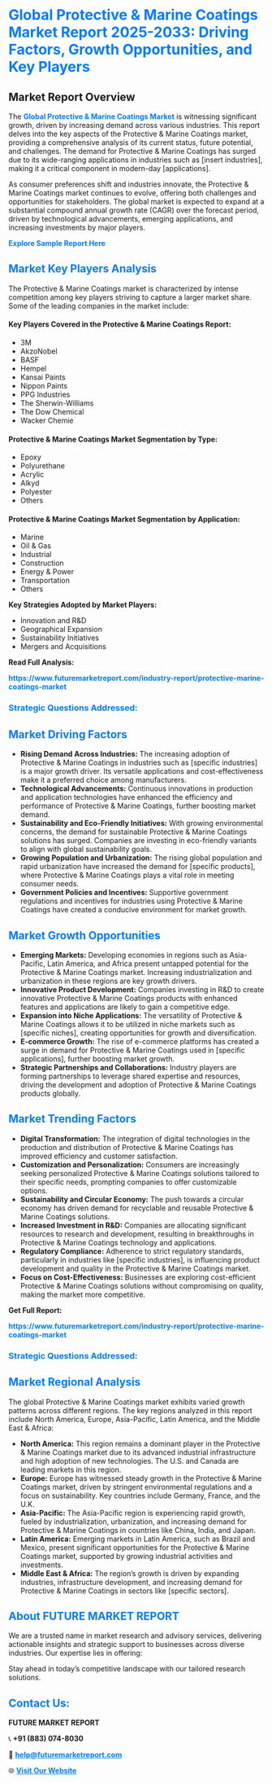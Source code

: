 <h1 style="color: #007BFF;">Global Protective & Marine Coatings Market Report 2025-2033: Driving Factors, Growth Opportunities, and Key Players</h1>

<section id="overview">
<h2>Market Report Overview</h2>
<p>The <a href="https://www.futuremarketreport.com/industry-report/protective-marine-coatings-market" style="color: #007BFF; text-decoration: none;"><strong>Global Protective & Marine Coatings Market</strong></a> is witnessing significant growth, driven by increasing demand across various industries. This report delves into the key aspects of the Protective & Marine Coatings market, providing a comprehensive analysis of its current status, future potential, and challenges. The demand for Protective & Marine Coatings has surged due to its wide-ranging applications in industries such as [insert industries], making it a critical component in modern-day [applications].</p>
<p>As consumer preferences shift and industries innovate, the Protective & Marine Coatings market continues to evolve, offering both challenges and opportunities for stakeholders. The global market is expected to expand at a substantial compound annual growth rate (CAGR) over the forecast period, driven by technological advancements, emerging applications, and increasing investments by major players.</p>
</section>

<section id="overview">
<p><a href="https://www.futuremarketreport.com/request-sample/reportId=56948" style="color: #007BFF; text-decoration: none;"><strong>Explore Sample Report Here</strong></a></p>
</section>

<section id="key-players">
<h2 style="color: #007BFF;">Market Key Players Analysis</h2>
<p>The Protective & Marine Coatings market is characterized by intense competition among key players striving to capture a larger market share. Some of the leading companies in the market include:</p>
<h4>Key Players Covered in the Protective & Marine Coatings Report:</h4>
<ul><li>3M</li><li>AkzoNobel</li><li>BASF</li><li>Hempel</li><li>Kansai Paints</li><li>Nippon Paints</li><li>PPG Industries</li><li>The Sherwin-Williams</li><li>The Dow Chemical</li><li>Wacker Chemie</li></ul>
<h4>Protective & Marine Coatings Market Segmentation by Type:</h4>
<ul><li>Epoxy</li><li>Polyurethane</li><li>Acrylic</li><li>Alkyd</li><li>Polyester</li><li>Others</li></ul>

<h4>Protective & Marine Coatings Market Segmentation by Application:</h4>
<ul><li>Marine</li><li>Oil &amp; Gas</li><li>Industrial</li><li>Construction</li><li>Energy &amp; Power</li><li>Transportation</li><li>Others</li></ul>
<p><strong>Key Strategies Adopted by Market Players:</strong></p>
<ul>
<li>Innovation and R&D</li>
<li>Geographical Expansion</li>
<li>Sustainability Initiatives</li>
<li>Mergers and Acquisitions</li>
</ul>
</section>

<section>
<p><strong>Read Full Analysis: </strong></p><a href="https://www.futuremarketreport.com/industry-report/protective-marine-coatings-market" style="color: #007BFF; text-decoration: none;"><strong>https://www.futuremarketreport.com/industry-report/protective-marine-coatings-market</strong></a>
<h3 style="color: #007BFF;">Strategic Questions Addressed:</h3>
</section>

<section id="driving-factors">
<h2 style="color: #007BFF;">Market Driving Factors</h2>
<ul>
<li><strong>Rising Demand Across Industries:</strong> The increasing adoption of Protective & Marine Coatings in industries such as [specific industries] is a major growth driver. Its versatile applications and cost-effectiveness make it a preferred choice among manufacturers.</li>
<li><strong>Technological Advancements:</strong> Continuous innovations in production and application technologies have enhanced the efficiency and performance of Protective & Marine Coatings, further boosting market demand.</li>
<li><strong>Sustainability and Eco-Friendly Initiatives:</strong> With growing environmental concerns, the demand for sustainable Protective & Marine Coatings solutions has surged. Companies are investing in eco-friendly variants to align with global sustainability goals.</li>
<li><strong>Growing Population and Urbanization:</strong> The rising global population and rapid urbanization have increased the demand for [specific products], where Protective & Marine Coatings plays a vital role in meeting consumer needs.</li>
<li><strong>Government Policies and Incentives:</strong> Supportive government regulations and incentives for industries using Protective & Marine Coatings have created a conducive environment for market growth.</li>
</ul>
</section>

<section id="growth-opportunities">
<h2 style="color: #007BFF;">Market Growth Opportunities</h2>
<ul>
<li><strong>Emerging Markets:</strong> Developing economies in regions such as Asia-Pacific, Latin America, and Africa present untapped potential for the Protective & Marine Coatings market. Increasing industrialization and urbanization in these regions are key growth drivers.</li>
<li><strong>Innovative Product Development:</strong> Companies investing in R&D to create innovative Protective & Marine Coatings products with enhanced features and applications are likely to gain a competitive edge.</li>
<li><strong>Expansion into Niche Applications:</strong> The versatility of Protective & Marine Coatings allows it to be utilized in niche markets such as [specific niches], creating opportunities for growth and diversification.</li>
<li><strong>E-commerce Growth:</strong> The rise of e-commerce platforms has created a surge in demand for Protective & Marine Coatings used in [specific applications], further boosting market growth.</li>
<li><strong>Strategic Partnerships and Collaborations:</strong> Industry players are forming partnerships to leverage shared expertise and resources, driving the development and adoption of Protective & Marine Coatings products globally.</li>
</ul>
</section>

<section id="trending-factors">
<h2 style="color: #007BFF;">Market Trending Factors</h2>
<ul>
<li><strong>Digital Transformation:</strong> The integration of digital technologies in the production and distribution of Protective & Marine Coatings has improved efficiency and customer satisfaction.</li>
<li><strong>Customization and Personalization:</strong> Consumers are increasingly seeking personalized Protective & Marine Coatings solutions tailored to their specific needs, prompting companies to offer customizable options.</li>
<li><strong>Sustainability and Circular Economy:</strong> The push towards a circular economy has driven demand for recyclable and reusable Protective & Marine Coatings solutions.</li>
<li><strong>Increased Investment in R&D:</strong> Companies are allocating significant resources to research and development, resulting in breakthroughs in Protective & Marine Coatings technology and applications.</li>
<li><strong>Regulatory Compliance:</strong> Adherence to strict regulatory standards, particularly in industries like [specific industries], is influencing product development and quality in the Protective & Marine Coatings market.</li>
<li><strong>Focus on Cost-Effectiveness:</strong> Businesses are exploring cost-efficient Protective & Marine Coatings solutions without compromising on quality, making the market more competitive.</li>
</ul>
</section>

<section>
<p><strong>Get Full Report: </strong></p><a href="https://www.futuremarketreport.com/industry-report/protective-marine-coatings-market" style="color: #007BFF; text-decoration: none;"><strong>https://www.futuremarketreport.com/industry-report/protective-marine-coatings-market</strong></a>
<h3 style="color: #007BFF;">Strategic Questions Addressed:</h3>
</section>


<section id="regional-analysis">
<h2 style="color: #007BFF;">Market Regional Analysis</h2>
<p>The global Protective & Marine Coatings market exhibits varied growth patterns across different regions. The key regions analyzed in this report include North America, Europe, Asia-Pacific, Latin America, and the Middle East & Africa:</p>
<ul>
<li><strong>North America:</strong> This region remains a dominant player in the Protective & Marine Coatings market due to its advanced industrial infrastructure and high adoption of new technologies. The U.S. and Canada are leading markets in this region.</li>
<li><strong>Europe:</strong> Europe has witnessed steady growth in the Protective & Marine Coatings market, driven by stringent environmental regulations and a focus on sustainability. Key countries include Germany, France, and the U.K.</li>
<li><strong>Asia-Pacific:</strong> The Asia-Pacific region is experiencing rapid growth, fueled by industrialization, urbanization, and increasing demand for Protective & Marine Coatings in countries like China, India, and Japan.</li>
<li><strong>Latin America:</strong> Emerging markets in Latin America, such as Brazil and Mexico, present significant opportunities for the Protective & Marine Coatings market, supported by growing industrial activities and investments.</li>
<li><strong>Middle East & Africa:</strong> The region’s growth is driven by expanding industries, infrastructure development, and increasing demand for Protective & Marine Coatings in sectors like [specific sectors].</li>
</ul>
</section>

<footer>
<h2 style="color: #007BFF;">About FUTURE MARKET REPORT</h2>
<p>We are a trusted name in market research and advisory services, delivering actionable insights and strategic support to businesses across diverse industries. Our expertise lies in offering:</p>

<p>Stay ahead in today’s competitive landscape with our tailored research solutions.</p>

<h2 style="color: #007BFF;">Contact Us:</h2>
<p><strong>FUTURE MARKET REPORT</strong></p>
<p>📞 <strong>+91 (883) 074-8030</strong></p>
<p>📧 <strong><a href="mailto:help@futuremarketreport.com" style="color: #007BFF;">help@futuremarketreport.com</a></strong></p>
<p>🌐 <strong><a href="https://www.futuremarketreport.com/" style="color: #007BFF;">Visit Our Website</a></strong></p>
</footer>
